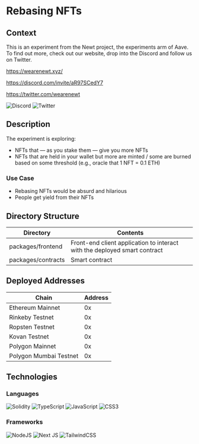 # Rebasing NFTs

## Context
This is an experiment from the Newt project, the experiments arm of Aave.  To find out more, check out our website, drop into the Discord and follow us on Twitter.

https://wearenewt.xyz/

https://discord.com/invite/aR97SCedY7

https://twitter.com/wearenewt


![Discord](https://img.shields.io/badge/%3CServer%3E-%237289DA.svg?style=for-the-badge&logo=discord&logoColor=white)
![Twitter](https://img.shields.io/badge/<handle>-%231DA1F2.svg?style=for-the-badge&logo=Twitter&logoColor=white)

## Description
The experiment is exploring:
* NFTs that — as you stake them — give you more NFTs
* NFTs that are held in your wallet but more are minted / some are burned based on some threshold (e.g., oracle that 1 NFT = 0.1 ETH)

### Use Case
* Rebasing NFTs would be absurd and hilarious
* People get yield from their NFTs

## Directory Structure

| Directory                   | Contents                                                                  |
|---                          |---                                                                        |
| packages/frontend           | Front-end client application to interact with the deployed smart contract |
| packages/contracts          | Smart contract                                                            |


## Deployed Addresses

| Chain                   | Address                              |
|---                      |---                                   |
| Ethereum Mainnet        | 0x                                   |
| Rinkeby Testnet         | 0x                                   |
| Ropsten Testnet         | 0x                                   |
| Kovan Testnet           | 0x                                   |
| Polygon Mainnet         | 0x                                   |
| Polygon Mumbai Testnet  | 0x                                   |

## Technologies
### Languages
![Solidity](https://img.shields.io/badge/Solidity-%23363636.svg?style=for-the-badge&logo=solidity&logoColor=white)
![TypeScript](https://img.shields.io/badge/typescript-%23007ACC.svg?style=for-the-badge&logo=typescript&logoColor=white)
![JavaScript](https://img.shields.io/badge/javascript-%23323330.svg?style=for-the-badge&logo=javascript&logoColor=%23F7DF1E)
![CSS3](https://img.shields.io/badge/css3-%231572B6.svg?style=for-the-badge&logo=css3&logoColor=white)

### Frameworks
![NodeJS](https://img.shields.io/badge/node.js-6DA55F?style=for-the-badge&logo=node.js&logoColor=white)
![Next JS](https://img.shields.io/badge/Next-black?style=for-the-badge&logo=next.js&logoColor=white)
![TailwindCSS](https://img.shields.io/badge/tailwindcss-%2338B2AC.svg?style=for-the-badge&logo=tailwind-css&logoColor=white)
